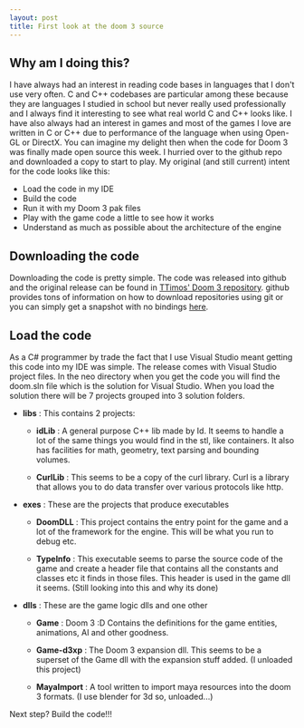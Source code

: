 ```yaml
---
layout: post
title: First look at the doom 3 source
---
```


## Why am I doing this?

I have always had an interest in reading code bases in languages that I don't use very often. C and C++ codebases are particular among these because they are languages I studied in school but never really used professionally and I always find it interesting to see what real world C and C++ looks like. I have also always had an interest in games and most of the games I love are written in C or C++ due to performance of the language when using Open-GL or DirectX.
You can imagine my delight then when the code for Doom 3 was finally made open source this week. I hurried over to the github repo and downloaded a copy to start to play. My original (and still current) intent for the code looks like this:

- Load the code in my IDE
- Build the code
- Run it with my Doom 3 pak files 
- Play with the game code a little to see how it works
- Understand as much as possible about the architecture of the engine

## Downloading the code

Downloading the code is pretty simple. The code was released into github and the original release can be found in [TTimos' Doom 3 repository](https://github.com/TTimo/doom3.gpl "Doom 3 repository"). github provides tons of information on how to download repositories using git or you can simply get a snapshot with no bindings [here](https://github.com/TTimo/doom3.gpl/zipball/master "TTimos doom 3 master zip download").

## Load the code

As a C# programmer by trade the fact that I use Visual Studio meant getting this code into my IDE was simple. The release comes with Visual Studio project files. In the neo directory when you get the code you will find the doom.sln file which is the solution for Visual Studio. When you load the solution there will be 7 projects grouped into 3 solution folders.

- **libs** : This contains 2 projects:

    - **idLib** : A general purpose C++ lib made by Id. It seems to handle a lot of the same things you would find in the stl, like containers. It also has facilities for math, geometry, text parsing and bounding volumes.
	
    - **CurlLib** : This seems to be a copy of the curl library. Curl is a library that allows you to do data transfer over various protocols like http.
	
- **exes** : These are the projects that produce executables

    - **DoomDLL** : This project contains the entry point for the game and a lot of the framework for the engine. This will be what you run to debug etc.
	
    - **TypeInfo** : This executable seems to parse the source code of the game and create a header file that contains all the constants and classes etc it finds in those files. This header is used in the game dll it seems. (Still looking into this and why its done)

- **dlls** : These are the game logic dlls and one other

    - **Game** : Doom 3 :D Contains the definitions for the game entities, animations, AI and other goodness.
	
    - **Game-d3xp** : The Doom 3 expansion dll. This seems to be a superset of the Game dll with the expansion stuff added. (I unloaded this project)
	
    - **MayaImport** : A tool written to import maya resources into the doom 3 formats. (I use blender for 3d so, unloaded...)

Next step? Build the code!!!